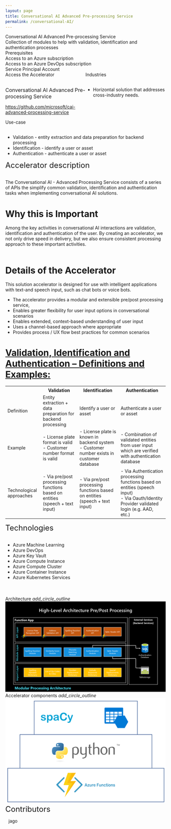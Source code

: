 ```yaml
---
layout: page
title: Conversational AI Advanced Pre-processing Service
permalink: /conversational-AI/
---
```


<div class="conversational-AI">
    <div class="title">Conversational AI Advanced Pre-processing Service</div>
    <div class="title-description">Collection of modules to help with validation, identification and authentication processes</div>
    <div class="category">Prerequisites</div>
    <div class="prerequisites">
        <div class="prerequisites-card">Access to an Azure subscription</div>
        <div class="prerequisites-card">Access to an Azure DevOps subscription</div>
        <div class="prerequisites-card">Service Principal Account</div>
    </div>
    <div style="width:100%; display: flex;">
        <div style="width:50%;">
            <div class="category">Access the Accelerator</div>            
            <div class="toolkit-checkbox" style="width:100%; margin-top: 30px;">
                <label class="label" style="font-size:16px;">Conversational AI Advanced Pre-processing Service</label>
                <p>
                    <a href="https://github.com/microsoft/cai-advanced-processing-service" target="_blank">https://github.com/microsoft/cai-advanced-processing-service</a>
                </p>   
            </div>
        </div>
        <div style="width:50%;">
            <div class="category">Industries</div>
            <ul  style="margin-top: 30px;">
                <li>Horizontal solution that addresses cross-industry needs.</li>
            </ul>  
        </div>
    </div>
    <div class="category">Use-case</div>
    <ul style="margin-top: 30px;">
        <li>Validation - entity extraction and data preparation for backend processing</li>
        <li>Identification - identify a user or asset</li>
        <li>Authentication - authenticate a user or asset</li>
    </ul>
    <div class="category" style="font-size:24px;">Accelerator description</div>
    <p style="margin-top: 30px;">
        The Conversational AI - Advanced Processing Service consists of a series of APIs the simplify common validation, identification and authentication tasks when implementing conversational AI solutions. 
        <h1>Why this is Important</h1>
        Among the key activities in conversational AI interactions are validation, identification and authentication of the user.  By creating an accelerator, we not only drive speed in delivery, but we also ensure consistent processing approach to these important activities.
        <br/><br/>
        <h1>Details of the Accelerator</h1>        
        This solution accelerator is designed for use with intelligent applications with text-and speech input, such as chat bots or voice bots.
        <ul>
            <li>The accelerator provides a modular and extensible pre/post processing service, </li>
            <li>Enables greater flexibility for user input options in conversational scenarios </li>
            <li>Enables extended, context-based understanding of user input </li>
            <li>Uses a channel-based approach where appropriate </li>
            <li>Provides process / UX flow best practices for common scenarios </li>
        </ul>
        <h1><u>Validation, Identification and Authentication – Definitions and Examples:</u></h1>
        <table>
            <tr>
                <th></th>
                <th>Validation</th>
                <th>Identification</th>
                <th>Authentication</th>
            </tr>
            <tr>
                <td>Definition</td>
                <td>Entity extraction + data preparation for backend processing</td>
                <td>Identify a user or asset</td>
                <td>Authenticate a user or asset</td>
            </tr>
            <tr>
                <td>Example</td>
                <td>
                    - License plate format is valid 
                    <br/>
                    - Customer number format is valid
                </td>
                <td>
                    - License plate is known in backend system
                    <br/>
                    - Customer number exists in customer database
                </td>
                <td>- Combination of validated entities from user input which are verified with authentication database</td>
            </tr>
            <tr>
                <td>Technological approaches</td>
                <td>- Via pre/post processing functions based on entities (speech + text input)</td>
                <td>- Via pre/post processing functions based on entities (speech + text input)</td>
                <td>
                    - Via Authentication processing functions based on entities (speech input)
                    <br/>
                    - Via Oauth/Identity Provider validated login (e.g. AAD, etc.)
                </td>
            </tr>
        </table>
    </p>
    <div class="category" style="font-size:24px;">Technologies</div>
    <ul style="margin-top: 30px;">
        <li>Azure Machine Learning</li>
        <li>Azure DevOps</li>
        <li>Azure Key Vault</li>
        <li>Azure Compute Instance</li>
        <li>Azure Compute Cluster</li>
        <li>Azure Container Instance</li>
        <li>Azure Kubernetes Services</li>
    </ul>
    <div style="margin-top:50px;"> 
        <div class="accelerator-acordeon">
            Architecture
            <i class="material-icons" style="margin-bottom:0px; cursor: pointer;">add_circle_outline</i>
        </div>
        <img src="/images/conversational-AI/High-level-Architecture.png" alt="High-level Architecture">
        <div class="accelerator-acordeon">
            Accelerator components
            <i class="material-icons" style="margin-bottom:0px; cursor: pointer;">add_circle_outline</i>
        </div>
        <img src="/images/conversational-AI/Technical-components-of-the-accelerator.png" alt="Technical components of the accelerator">
    </div>
    <div class="category" style="font-size:24px;">Contributors</div>
    <div class="accelerator-contributors">
        <div class="accelerator-contributor">
            <div class="accelerator-contributor-image"> 
            </div>
            <div style="margin-left:10px;">
                <p class="accelerator-contributor-text">jago</p>
            </div>
        </div>
    </div>
</div>
